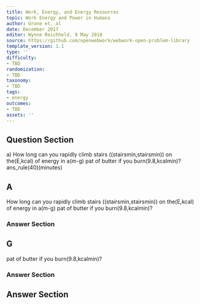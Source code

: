 ```yaml
---
title: Work, Energy, and Energy Resources
topic: Work Energy and Power in Humans
author: Urone et. al
date: December 2017
editor: Wynne Reichheld, 9 May 2018
source: https://github.com/openwebwork/webwork-open-problem-library
template_version: 1.1
type: ''
difficulty:
- TBD
randomization:
- TBD
taxonomy:
- TBD
tags:
- energy
outcomes:
- TBD
assets: ''
---
```


## Question Section 

a) How long can you rapidly climb stairs ((stairsmin,stairsmin)) on the(E,kcal) of energy in a(m-g) pat of butter if you burn(9.8,kcalmin)? 
ans_rule(40)(minutes)

## A
How long can you rapidly climb stairs ((stairsmin,stairsmin)) on the(E,kcal) of energy in a(m-g) pat of butter if you burn(9.8,kcalmin)? 
### Answer Section
## G
pat of butter if you burn(9.8,kcalmin)? 
### Answer Section


## Answer Section

